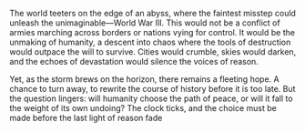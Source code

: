 The world teeters on the edge of an abyss, where the faintest misstep could unleash the unimaginable—World War III. This would not be a conflict of armies marching across borders or nations vying for control. It would be the unmaking of humanity, a descent into chaos where the tools of destruction would outpace the will to survive. Cities would crumble, skies would darken, and the echoes of devastation would silence the voices of reason.

Yet, as the storm brews on the horizon, there remains a fleeting hope. A chance to turn away, to rewrite the course of history before it is too late. But the question lingers: will humanity choose the path of peace, or will it fall to the weight of its own undoing? The clock ticks, and the choice must be made before the last light of reason fade
